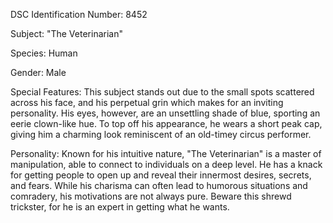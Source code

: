 DSC Identification Number: 8452


Subject: "The Veterinarian"


Species: Human


Gender: Male


Special Features: This subject stands out due to the small spots scattered across his face, and his perpetual grin which makes for an inviting personality. His eyes, however, are an unsettling shade of blue, sporting an eerie clown-like hue. To top off his appearance, he wears a short peak cap, giving him a charming look reminiscent of an old-timey circus performer.


Personality: Known for his intuitive nature, "The Veterinarian" is a master of manipulation, able to connect to individuals on a deep level. He has a knack for getting people to open up and reveal their innermost desires, secrets, and fears. While his charisma can often lead to humorous situations and comradery, his motivations are not always pure. Beware this shrewd trickster, for he is an expert in getting what he wants.